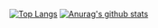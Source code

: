 [![Top Langs](https://github-readme-stats.vercel.app/api/top-langs/?username=phaesoo&hide=c,c%2B%2B,scss)](https://github.com/anuraghazra/github-readme-stats)
[![Anurag's github stats](https://github-readme-stats.vercel.app/api?username=phaesoo)](https://github.com/anuraghazra/github-readme-stats)
